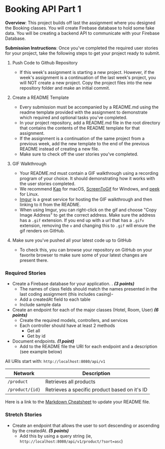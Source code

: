 # Booking API Part 1

**Overview**: This project builds off last the assignment where you designed the Booking classes. You will create Firebase
database to hold some fake data. You will be creating a backend API to communicate with your Firebase Database.


**Submission Instructions**:
Once you've completed the required user stories for your project, take the following steps to get your project ready to
submit.

1. Push Code to Github Repository
    - If this week's assignment is starting a new project. However, if the week's assignment is a continuation of the
      last week's project, you will NOT create a new project. Copy the project files into the new repository folder and
      make an initial commit.

2. Create a README Template
    - Every submission must be accompanied by a README.md using the readme template provided with the assignment to
      demonstrate which required and optional tasks you've completed.
    - In your project repository, add a README.md file in the root directory that contains the contents of the README
      template for that assignment.
    - If the assignment is a continuation of the same project from a previous week, add the new template to the end of
      the previous README instead of creating a new file.
    - Make sure to check off the user stories you've completed.

3. GIF Walkthrough
    - Your README.md must contain a GIF walkthrough using a recording program of your choice. It should demonstrating
      how it works with the user stories completed.
    - We recommend [Kap](https://getkap.co/) for macOS, [ScreenToGif](https://www.screentogif.com/) for Windows,
      and [peek](https://github.com/phw/peek) for Linux.
    - [Imgur](https://imgur.com/upload) is a great service for hosting the GIF walkthrough and then linking to it from
      the README.
    - When using Imgur, you can right-click on the gif and choose "Copy Image Address" to get the correct address. Make
      sure the address has a `.gif` extension. If you end up with a url that has a `.gifv` extension, removing the `v`
      and changing this to `.gif` will ensure the gif renders on GitHub.

4. Make sure you've pushed all your latest code up to GitHub
    - To check this, you can browse your repository on GitHub on your favorite browser to make sure some of your latest
      changes are present there.

### Required Stories

- Create a Firebase database for your application. . ***(3 points)***
    - The names of class fields should match the names presented in the last coding assignment (this includes casing)-
    - Add a createdAt field to each table
    - Include sample data
- Create an endpoint for each of the major classes (Hotel, Room, User) ***(6 points)***
    - Create the required models, controllers, and services
    - Each controller should have at least 2 methods
        - Get all
        - Get by id
- Document endpoints. ***(1 point)***
    - Add to the README file the URI for each endpoint and a description (see example below)

All URIs start with: `http://localhost:8080/api/v1`

|Network|Description| 
|---|---| 
|`/product`|Retrieves all products| 
|`/product/{id}`| Retrieves a specific product based on it's ID|

Here is a link to the [Markdown Cheatsheet](https://www.markdownguide.org/cheat-sheet/) to update your README file.
### Stretch Stories

- Create an endpoint that allows the user to sort descending or ascending by the createdAt. ***(5 points)***
    - Add this by using a query string (ie, `http://localhost:8080/api/v1/product/?sort=asc`)
